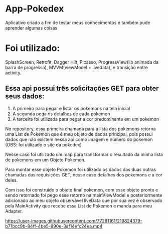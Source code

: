 # App-Pokedex
Aplicativo criado a fim de testar meus conhecimentos e também pude aprender algumas coisas

# Foi utilizado: 
SplashScreen, Retrofit, Dagger Hilt, Picasso, ProgressView(lib animada da barra de progresso), MVVM(viewModel + livedata), e transição entre activity.
## Essa api possui três solicitações GET para obter seus dados:
1) A primeiro para pegar e listar os pokemons na tela inicial
2) A segunda pega os detalhes de cada pokemon
3) A terceira foi utilizada para pegar a cor predominante em um pokemon

No repository, essa primeira chamada para a lista dos pokemons retorna uma List de Pokemon que é meu objeto de dados principal, pois possui dados que não existem nessa api como imagem e número do pokemon (OBS: foi utilizado o site da pokedex)

Nesse caso foi utilizado um map para transformar o resultado da minha lista de pokemons em um Objeto Pokemon.

Para montar esse objeto Pokemon foi utilizado os dados das duas outras chamadas das requisições GET, nesse caso detalhes dos pokemons e a cor deles.

Com isso foi construído o objeto final pokemon, com esse objeto pronto e sendo retornado foi pego esse retorno na mainViewModel e posteriormente adicionado ao meu objeto observável liveData que por sua vez é observado pela MainActivity que recebe essa List de Pokemon e manda para meu Adapter.

https://user-images.githubusercontent.com/77281161/219824379-b71bcc9b-84ff-4be5-890e-3af14efc24ea.mp4



